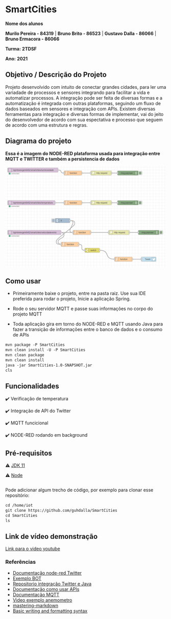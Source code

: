 # SmartCities

**Nome dos alunos** 

**Murilo Pereira - 84319** | **Bruno Brito - 86523** | **Gustavo Dalla - 86066** | **Bruno Ermacora - 86066**  

**Turma:** **2TDSF**

**Ano:** **2021**

## Objetivo / Descrição do Projeto

Projeto desenvolvido com intuito de conectar grandes cidades, para ler uma variadade de processos e sensores integrando para facilitar a vida e automatizar processos. A integração pode ser feita de diversas formas e a automatização é integrada com outras plataformas, seguindo um fluxo de dados baseados em sensores e integração com APIs.
Existem diversas ferramentas para integração e diversas formas de implementar, vai do jeito do desenvolvedor de acordo com sua espectativa e processo que seguem de acordo com uma estrutura e regras.

## Diagrama do projeto

**Essa é a imagem do NODE-RED plataforma usada para integração entre MQTT e TWITTER e também a persistencia de dados**

<img src="/diagrama.png" width="550">


## Como usar 

* Primeiramente baixe o projeto, entre na pasta raiz. Use sua IDE preferida para rodar o projeto, Inicie a aplicação Spring.
* Rode o seu servidor MQTT e passe suas informações no corpo do projeto MQTT


* Toda aplicação gira em torno do NODE-RED e MQTT usando Java para fazer a transição de informações entre o banco de dados e o consumo de APIs


```
mvn package -P SmartCities 
mvn clean install -U -P SmartCities 
mvn clean package
mvn clean install
java -jar SmartCities-1.0-SNAPSHOT.jar
cls
```


## Funcionalidades

:heavy_check_mark: Verificação de temperatura  

:heavy_check_mark: Integração de API do Twitter 

:heavy_check_mark: MQTT funcicional

:heavy_check_mark: NODE-RED rodando em background


## Pré-requisitos

:warning: [JDK 11](https://www.oracle.com/br/java/technologies/javase-jdk11-downloads.html)

:warning: [Node](https://nodejs.org/en/download/)

##

Pode adicionar algum trecho de código, por exemplo para clonar esse repositório:

    cd /home/iot
    git clone https://github.com/guhdalla/SmartCities
    cd SmartCities
    ls
  

## Link de vídeo demonstração

[Link para o video youtube](https://www.youtube.com/watch?v=_U5KF7totG0)


### Referências 

* [Documentação node-red Twitter](https://flows.nodered.org/node/node-red-node-twitter)
* [Exemplo BOT](https://github.com/rinaldodev/exemplo-bot-twitter)
* [Repositorio integração Twitter e Java](https://github.com/redouane59/twittered)
* [Documentação como usar APIs](https://medium.com/programadores-ajudando-programadores/api-do-twitter-criando-o-app-e-obtendo-os-tokens-28ef3e2a281c)
* [Documentação MQTT](https://developer.ibm.com/br/articles/iot-mqtt-why-good-for-iot/)
* [Video exemplo anemometro](https://www.youtube.com/watch?v=tGQ_5120qAs)
* [mastering-markdown](https://guides.github.com/features/mastering-markdown/)
* [Basic writing and formatting syntax](https://docs.github.com/en/github/writing-on-github/getting-started-with-writing-and-formatting-on-github/basic-writing-and-formatting-syntax)
